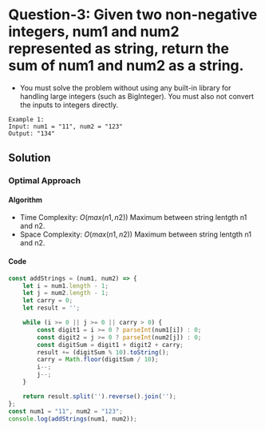 # Question-3: Given two non-negative integers, num1 and num2 represented as string, return the sum of num1 and num2 as a string.


- You must solve the problem without using any built-in library for handling large integers (such as BigInteger). You must also not convert the inputs to integers directly.


```
Example 1:
Input: num1 = "11", num2 = "123"
Output: "134"
```


## Solution


### Optimal Approach


#### Algorithm


- Time Complexity: $O(max(n1, n2))$ Maximum between string lentgth n1 and n2.
- Space Complexity: $O(max(n1, n2))$ Maximum between string lentgth n1 and n2.


#### Code


```javascript
const addStrings = (num1, num2) => {
    let i = num1.length - 1;
    let j = num2.length - 1;
    let carry = 0;
    let result = '';

    while (i >= 0 || j >= 0 || carry > 0) {
        const digit1 = i >= 0 ? parseInt(num1[i]) : 0;
        const digit2 = j >= 0 ? parseInt(num2[j]) : 0;
        const digitSum = digit1 + digit2 + carry;
        result += (digitSum % 10).toString();
        carry = Math.floor(digitSum / 10);
        i--;
        j--;
    }

    return result.split('').reverse().join('');
};
const num1 = "11", num2 = "123";
console.log(addStrings(num1, num2));
```